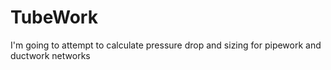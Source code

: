 # TubeWork
I'm going to attempt to calculate pressure drop and sizing for pipework and ductwork networks
